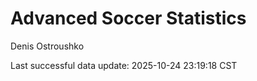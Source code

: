 # Advanced Soccer Statistics
Denis Ostroushko

<!-- gfm -->

Last successful data update: 2025-10-24 23:19:18 CST
